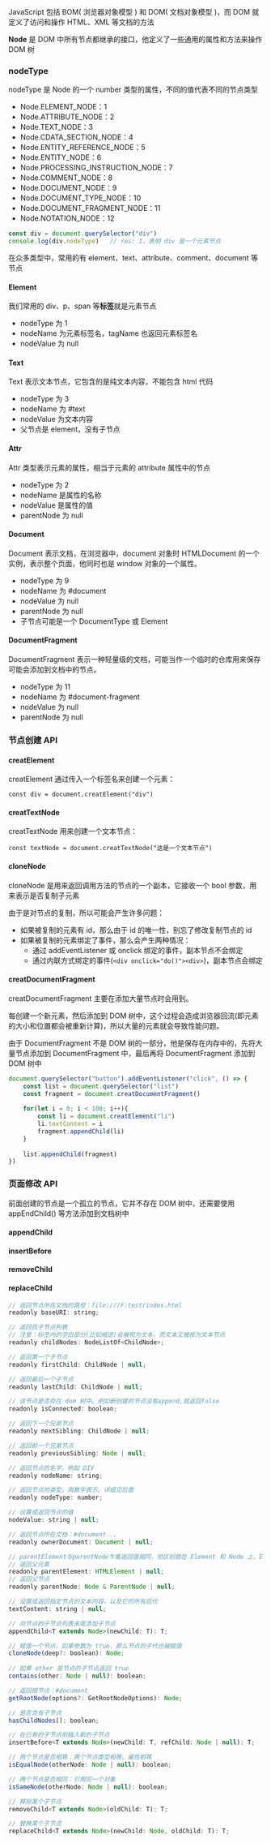 JavaScript 包括 BOM( 浏览器对象模型 ) 和 DOM( 文档对象模型 )，而 DOM 就定义了访问和操作 HTML、XML 等文档的方法

**Node** 是 DOM 中所有节点都继承的接口，他定义了一些通用的属性和方法来操作 DOM 树

### nodeType

nodeType 是 Node 的一个 number 类型的属性，不同的值代表不同的节点类型

- Node.ELEMENT_NODE：1
- Node.ATTRIBUTE_NODE：2
- Node.TEXT_NODE：3
- Node.CDATA_SECTION_NODE：4
- Node.ENTITY_REFERENCE_NODE：5
- Node.ENTITY_NODE：6
- Node.PROCESSING_INSTRUCTION_NODE：7
- Node.COMMENT_NODE：8
- Node.DOCUMENT_NODE：9
- Node.DOCUMENT_TYPE_NODE：10
- Node.DOCUMENT_FRAGMENT_NODE：11
- Node.NOTATION_NODE：12 

```javascript
const div = document.querySelector("div")
console.log(div.nodeType)	// res: 1，表明 div 是一个元素节点
```

在众多类型中，常用的有 element、text、attribute、comment、document 等节点

#### Element

我们常用的 div、p、span 等**标签**就是元素节点

- nodeType 为 1
- nodeName 为元素标签名，tagName 也返回元素标签名
- nodeValue 为 null

#### Text

Text 表示文本节点，它包含的是纯文本内容，不能包含 html 代码

- nodeType 为 3
- nodeName 为 #text
- nodeValue 为文本内容
- 父节点是 element，没有子节点

#### Attr

Attr 类型表示元素的属性，相当于元素的 attribute 属性中的节点

- nodeType 为 2
- nodeName 是属性的名称
- nodeValue 是属性的值
- parentNode 为 null 

#### Document

Document 表示文档，在浏览器中，document 对象时 HTMLDocument 的一个实例，表示整个页面，他同时也是 window 对象的一个属性。

- nodeType 为 9
- nodeName 为 #document
- nodeValue 为 null
- parentNode 为 null
- 子节点可能是一个 DocumentType 或 Element

#### DocumentFragment

DocumentFragment 表示一种轻量级的文档，可能当作一个临时的仓库用来保存可能会添加到文档中的节点。

- nodeType 为 11
- nodeName 为 #document-fragment
- nodeValue 为 null
- parentNode 为 null

### 节点创建 API

#### creatElement

creatElement 通过传入一个标签名来创建一个元素：

`const div = document.creatElement("div")`

#### creatTextNode

creatTextNode 用来创建一个文本节点：

`const textNode = document.creatTextNode("这是一个文本节点")`

#### cloneNode

cloneNode 是用来返回调用方法的节点的一个副本，它接收一个 bool 参数，用来表示是否复制子元素

由于是对节点的复制，所以可能会产生许多问题：

- 如果被复制的元素有 id，那么由于 id 的唯一性，别忘了修改复制节点的 id
- 如果被复制的元素绑定了事件，那么会产生两种情况：
  - 通过 addEventListener 或 onclick 绑定的事件，副本节点不会绑定
  - 通过内联方式绑定的事件(`<div onclick="do()"><div>`)，副本节点会绑定

#### creatDocumentFragment

creatDocumentFragment 主要在添加大量节点时会用到。

每创建一个新元素，然后添加到 DOM 树中，这个过程会造成浏览器回流(即元素的大小和位置都会被重新计算)，所以大量的元素就会导致性能问题。

由于 DocumentFragment 不是 DOM 树的一部分，他是保存在内存中的，先将大量节点添加到 DocumentFragment 中，最后再将 DocumentFragment 添加到 DOM 树中

```javascript
document.querySelector("button").addEventListener("click", () => {
    const list = document.querySelector("list")
    const fragment = document.creatDocumentFragment()
    
    for(let i = 0; i < 100; i++){
        const li = document.creatElement("li")
        li.textContent = i
        fragment.appendChild(li)
    }
    
    list.appendChild(fragment)  
})
```

### 页面修改 API

前面创建的节点是一个孤立的节点，它并不存在 DOM 树中，还需要使用 appEndChild() 等方法添加到文档树中

#### appendChild

#### insertBefore

#### removeChild

#### replaceChild

























```javascript
// 返回节点所在文档的路径：file:///F:test/index.html
readonly baseURI: string;

// 返回孩子节点列表
// 注意：标签内的空白部分(比如缩进)会被视为文本，而文本又被视为文本节点
readonly childNodes: NodeListOf<ChildNode>;

// 返回第一个子节点
readonly firstChild: ChildNode | null;

// 返回最后一个子节点
readonly lastChild: ChildNode | null;

// 该节点是否存在 dom 树中。例如新创建的节点没有append,就返回false
readonly isConnected: boolean;

// 返回下一个兄弟节点
readonly nextSibling: ChildNode | null;

// 返回前一个兄弟节点
readonly previousSibling: Node | null;

// 返回节点的名字。例如 DIV
readonly nodeName: string;

// 返回节点的类型，用数字表示。详细见后面
readonly nodeType: number;

// 设置或返回节点的值
nodeValue: string | null;

// 返回节点所在文档：#document...
readonly ownerDocument: Document | null;

// parentElement与parentNode乍看返回值相同，但区别就在 Element 和 Node 上，Element 属于 Node，当父节点不是 Element 时，差别就出来了
// 返回父元素
readonly parentElement: HTMLElement | null;
// 返回父节点
readonly parentNode: Node & ParentNode | null;

// 设置或返回指定节点的文本内容，以及它的所有后代
textContent: string | null;

// 向节点的子节点列表末尾添加子节点
appendChild<T extends Node>(newChild: T): T;

// 赋值一个节点，如果参数为 true，那么节点的子代也被赋值
cloneNode(deep?: boolean): Node;
          
// 如果 other 是节点的子节点返回 true
contains(other: Node | null): boolean;

// 返回根节点：#document
getRootNode(options?: GetRootNodeOptions): Node;

// 是否含有子节点
hasChildNodes(): boolean;

// 在已有的子节点前插入新的子节点
insertBefore<T extends Node>(newChild: T, refChild: Node | null): T;

// 两个节点是否相等：两个节点类型相等、属性相等
isEqualNode(otherNode: Node | null): boolean;

// 两个节点是否相同：引用同一个对象
isSameNode(otherNode: Node | null): boolean;

// 移除某个子节点
removeChild<T extends Node>(oldChild: T): T;

// 替换某个子节点
replaceChild<T extends Node>(newChild: Node, oldChild: T): T;
```

